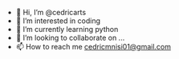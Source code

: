- 👋 Hi, I’m @cedricarts
- 👀 I’m interested in coding
- 🌱 I’m currently learning python
- 💞️ I’m looking to collaborate on ...
- 📫 How to reach me cedricmnisi01@gmail.com 

<!---
cedricarts/cedricarts is a ✨ special ✨ repository because its `README.md` (this file) appears on your GitHub profile.
You can click the Preview link to take a look at your changes.
--->

